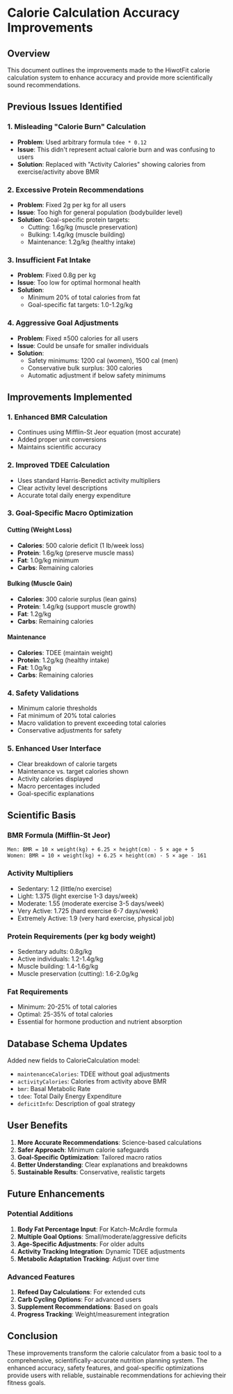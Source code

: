 # Calorie Calculation Accuracy Improvements

## Overview
This document outlines the improvements made to the HiwotFit calorie calculation system to enhance accuracy and provide more scientifically sound recommendations.

## Previous Issues Identified

### 1. **Misleading "Calorie Burn" Calculation**
- **Problem**: Used arbitrary formula `tdee * 0.12`
- **Issue**: This didn't represent actual calorie burn and was confusing to users
- **Solution**: Replaced with "Activity Calories" showing calories from exercise/activity above BMR

### 2. **Excessive Protein Recommendations**
- **Problem**: Fixed 2g per kg for all users
- **Issue**: Too high for general population (bodybuilder level)
- **Solution**: Goal-specific protein targets:
  - Cutting: 1.6g/kg (muscle preservation)
  - Bulking: 1.4g/kg (muscle building)
  - Maintenance: 1.2g/kg (healthy intake)

### 3. **Insufficient Fat Intake**
- **Problem**: Fixed 0.8g per kg
- **Issue**: Too low for optimal hormonal health
- **Solution**: 
  - Minimum 20% of total calories from fat
  - Goal-specific fat targets: 1.0-1.2g/kg

### 4. **Aggressive Goal Adjustments**
- **Problem**: Fixed ±500 calories for all users
- **Issue**: Could be unsafe for smaller individuals
- **Solution**: 
  - Safety minimums: 1200 cal (women), 1500 cal (men)
  - Conservative bulk surplus: 300 calories
  - Automatic adjustment if below safety minimums

## Improvements Implemented

### 1. **Enhanced BMR Calculation**
- Continues using Mifflin-St Jeor equation (most accurate)
- Added proper unit conversions
- Maintains scientific accuracy

### 2. **Improved TDEE Calculation**
- Uses standard Harris-Benedict activity multipliers
- Clear activity level descriptions
- Accurate total daily energy expenditure

### 3. **Goal-Specific Macro Optimization**

#### Cutting (Weight Loss)
- **Calories**: 500 calorie deficit (1 lb/week loss)
- **Protein**: 1.6g/kg (preserve muscle mass)
- **Fat**: 1.0g/kg minimum
- **Carbs**: Remaining calories

#### Bulking (Muscle Gain)
- **Calories**: 300 calorie surplus (lean gains)
- **Protein**: 1.4g/kg (support muscle growth)
- **Fat**: 1.2g/kg
- **Carbs**: Remaining calories

#### Maintenance
- **Calories**: TDEE (maintain weight)
- **Protein**: 1.2g/kg (healthy intake)
- **Fat**: 1.0g/kg
- **Carbs**: Remaining calories

### 4. **Safety Validations**
- Minimum calorie thresholds
- Fat minimum of 20% total calories
- Macro validation to prevent exceeding total calories
- Conservative adjustments for safety

### 5. **Enhanced User Interface**
- Clear breakdown of calorie targets
- Maintenance vs. target calories shown
- Activity calories displayed
- Macro percentages included
- Goal-specific explanations

## Scientific Basis

### BMR Formula (Mifflin-St Jeor)
```
Men: BMR = 10 × weight(kg) + 6.25 × height(cm) - 5 × age + 5
Women: BMR = 10 × weight(kg) + 6.25 × height(cm) - 5 × age - 161
```

### Activity Multipliers
- Sedentary: 1.2 (little/no exercise)
- Light: 1.375 (light exercise 1-3 days/week)
- Moderate: 1.55 (moderate exercise 3-5 days/week)
- Very Active: 1.725 (hard exercise 6-7 days/week)
- Extremely Active: 1.9 (very hard exercise, physical job)

### Protein Requirements (per kg body weight)
- Sedentary adults: 0.8g/kg
- Active individuals: 1.2-1.4g/kg
- Muscle building: 1.4-1.6g/kg
- Muscle preservation (cutting): 1.6-2.0g/kg

### Fat Requirements
- Minimum: 20-25% of total calories
- Optimal: 25-35% of total calories
- Essential for hormone production and nutrient absorption

## Database Schema Updates

Added new fields to CalorieCalculation model:
- `maintenanceCalories`: TDEE without goal adjustments
- `activityCalories`: Calories from activity above BMR
- `bmr`: Basal Metabolic Rate
- `tdee`: Total Daily Energy Expenditure
- `deficitInfo`: Description of goal strategy

## User Benefits

1. **More Accurate Recommendations**: Science-based calculations
2. **Safer Approach**: Minimum calorie safeguards
3. **Goal-Specific Optimization**: Tailored macro ratios
4. **Better Understanding**: Clear explanations and breakdowns
5. **Sustainable Results**: Conservative, realistic targets

## Future Enhancements

### Potential Additions
1. **Body Fat Percentage Input**: For Katch-McArdle formula
2. **Multiple Goal Options**: Small/moderate/aggressive deficits
3. **Age-Specific Adjustments**: For older adults
4. **Activity Tracking Integration**: Dynamic TDEE adjustments
5. **Metabolic Adaptation Tracking**: Adjust over time

### Advanced Features
1. **Refeed Day Calculations**: For extended cuts
2. **Carb Cycling Options**: For advanced users
3. **Supplement Recommendations**: Based on goals
4. **Progress Tracking**: Weight/measurement integration

## Conclusion

These improvements transform the calorie calculator from a basic tool to a comprehensive, scientifically-accurate nutrition planning system. The enhanced accuracy, safety features, and goal-specific optimizations provide users with reliable, sustainable recommendations for achieving their fitness goals.
